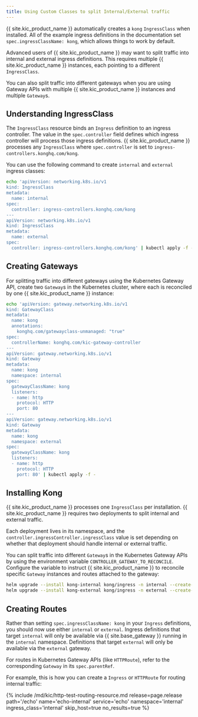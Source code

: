 ```yaml
---
title: Using Custom Classes to split Internal/External traffic
---
```


{{ site.kic_product_name }} automatically creates a `kong` `IngressClass` when installed. All of the example ingress definitions in the documentation set `spec.ingressClassName: kong`, which allows things to work by default.

Advanced users of {{ site.kic_product_name }} may want to split traffic into internal and external ingress definitions. This requires multiple {{ site.kic_product_name }} instances, each pointing to a different `IngressClass`.

You can also split traffic into different gateways when you are using Gateway APIs with multiple {{ site.kic_product_name }} instances and multiple `Gateway`s.

## Understanding IngressClass

The `IngressClass` resource binds an `Ingress` definition to an ingress controller. The value in the `spec.controller` field defines which ingress controller will process those ingress definitions. {{ site.kic_product_name }} processes any `IngressClass` where `spec.controller` is set to `ingress-controllers.konghq.com/kong`.

You can use the following command to create `internal` and `external` ingress classes:

```bash
echo 'apiVersion: networking.k8s.io/v1
kind: IngressClass
metadata:
  name: internal
spec:
  controller: ingress-controllers.konghq.com/kong
---
apiVersion: networking.k8s.io/v1
kind: IngressClass
metadata:
  name: external
spec:
  controller: ingress-controllers.konghq.com/kong' | kubectl apply -f -
```

## Creating Gateways

For splitting traffic into different gateways using the Kubernetes Gateway API, create two `Gateway`s in the Kubernetes cluster, where each is reconciled by one {{ site.kic_product_name }} instance:

```bash
echo 'apiVersion: gateway.networking.k8s.io/v1
kind: GatewayClass
metadata:
  name: kong
  annotations:
    konghq.com/gatewayclass-unmanaged: "true"
spec:
  controllerName: konghq.com/kic-gateway-controller
---
apiVersion: gateway.networking.k8s.io/v1
kind: Gateway
metadata:
  name: kong
  namespace: internal
spec:
  gatewayClassName: kong
  listeners:
  - name: http
    protocol: HTTP
    port: 80
---
apiVersion: gateway.networking.k8s.io/v1
kind: Gateway
metadata:
  name: kong
  namespace: external
spec:
  gatewayClassName: kong
  listeners:
  - name: http
    protocol: HTTP
    port: 80' | kubectl apply -f -
```

## Installing Kong

{{ site.kic_product_name }} processes one `IngressClass` per installation. {{ site.kic_product_name }} requires two deployments to split internal and external traffic.

Each deployment lives in its namespace, and the `controller.ingressController.ingressClass` value is set depending on whether that deployment should handle internal or external traffic.

You can split traffic into different `Gateway`s in the Kubernetes Gateway APIs by using the environment variable `CONTROLLER_GATEWAY_TO_RECONCILE`. Configure the variable to instruct {{ site.kic_product_name }} to reconcile specific `Gateway` instances and routes attached to the gateway:

```bash
helm upgrade --install kong-internal kong/ingress -n internal --create-namespace --set controller.ingressController.ingressClass=internal --set controller.ingressController.env.gateway_to_reconcile=internal/kong
helm upgrade --install kong-external kong/ingress -n external --create-namespace --set controller.ingressController.ingressClass=external --set controller.ingressController.env.gateway_to_reconcile=external/kong
```

## Creating Routes

Rather than setting `spec.ingressClassName: kong` in your `Ingress` definitions, you should now use either `internal` or `external`. Ingress definitions that target `internal` will only be available via {{ site.base_gateway }} running in the `internal` namespace. Definitions that target `external` will only be available via the `external` gateway.

For routes in Kubernetes Gateway APIs (like `HTTPRoute`), refer to the corresponding `Gateway` in its `spec.parentRef`.

For example, this is how you can create a `Ingress` or `HTTPRoute` for routing internal traffic:

{% include /md/kic/http-test-routing-resource.md release=page.release path='/echo' name='echo-internal' service='echo' namespace='internal' ingress_class='internal' skip_host=true no_results=true %}
